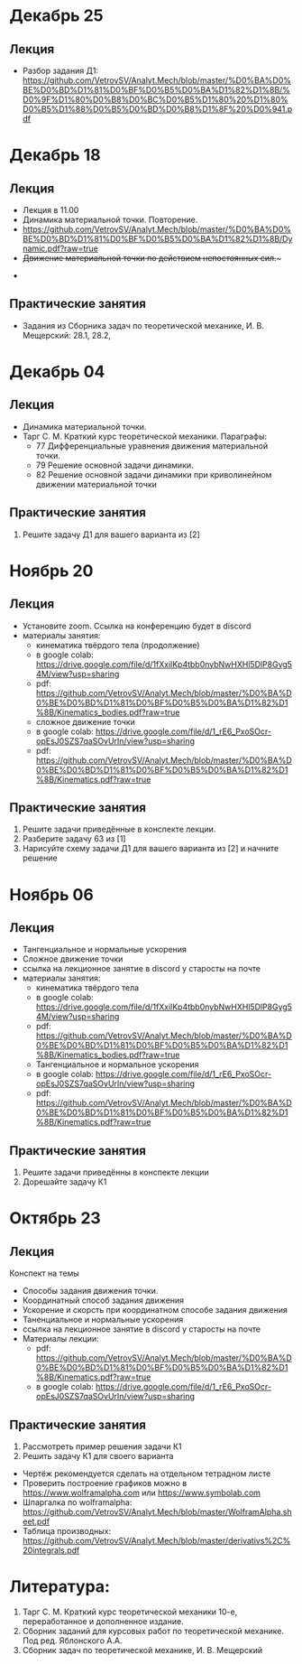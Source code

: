 # Декабрь 25
## Лекция 
- Разбор задания Д1: https://github.com/VetrovSV/Analyt.Mech/blob/master/%D0%BA%D0%BE%D0%BD%D1%81%D0%BF%D0%B5%D0%BA%D1%82%D1%8B/%D0%9F%D1%80%D0%B8%D0%BC%D0%B5%D1%80%20%D1%80%D0%B5%D1%88%D0%B5%D0%BD%D0%B8%D1%8F%20%D0%941.pdf


# Декабрь 18
## Лекция 
- Лекция в 11.00
- Динамика материальной точки. Повторение.
- https://github.com/VetrovSV/Analyt.Mech/blob/master/%D0%BA%D0%BE%D0%BD%D1%81%D0%BF%D0%B5%D0%BA%D1%82%D1%8B/Dynamic.pdf?raw=true
- ~~Движение материальной точки по действием непостоянных сил.~~~
- ~~~Работа. Импульс.~~~


## Практические занятия
- Задания из Сборника задач по теоретической механике, И. В. Мещерский: 28.1, 28.2, 




# Декабрь 04
## Лекция 
- Динамика материальной точки.
- Тарг С. М. Краткий курс теоретической механики. Параграфы: 
  - 77 Дифференциальные уравнения движения материальной точки. 
  - 79 Решение основной задачи динамики.
  - 82 Решение основной задачи динамики при криволинейном движении материальной точки



## Практические занятия
1. Решите задачу Д1 для вашего варианта из [2]



# Ноябрь 20
## Лекция 
- Установите zoom. Ссылка на конференцию будет в discord
- материалы занятия: 
  - кинематика твёрдого тела (продолжение)
  - в google colab: https://drive.google.com/file/d/1fXxilKp4tbb0nybNwHXHl5DlP8Gyg54M/view?usp=sharing
  - pdf: https://github.com/VetrovSV/Analyt.Mech/blob/master/%D0%BA%D0%BE%D0%BD%D1%81%D0%BF%D0%B5%D0%BA%D1%82%D1%8B/Kinematics_bodies.pdf?raw=true
  - сложное движение точки
  - в google colab: https://drive.google.com/file/d/1_rE6_PxoSOcr-opEsJ0SZS7qaSOvUrIn/view?usp=sharing
  - pdf: https://github.com/VetrovSV/Analyt.Mech/blob/master/%D0%BA%D0%BE%D0%BD%D1%81%D0%BF%D0%B5%D0%BA%D1%82%D1%8B/Kinematics.pdf?raw=true


## Практические занятия
1. Решите задачи приведённые в конспекте лекции.
2. Разберите задачу 63 из [1]
3. Нарисуйте схему задачи Д1 для вашего варианта из [2] и начните решение






# Ноябрь 06
## Лекция 
- Тангенциальное и нормальные ускорения
- Сложное движение точки
- ссылка на лекционное занятие в discord у старосты на почте
- материалы занятия: 
  - кинематика твёрдого тела
  - в google colab: https://drive.google.com/file/d/1fXxilKp4tbb0nybNwHXHl5DlP8Gyg54M/view?usp=sharing
  - pdf: https://github.com/VetrovSV/Analyt.Mech/blob/master/%D0%BA%D0%BE%D0%BD%D1%81%D0%BF%D0%B5%D0%BA%D1%82%D1%8B/Kinematics_bodies.pdf?raw=true
  - Тангенциальное и нормальное ускорения
  - в google colab: https://drive.google.com/file/d/1_rE6_PxoSOcr-opEsJ0SZS7qaSOvUrIn/view?usp=sharing
  - pdf: https://github.com/VetrovSV/Analyt.Mech/blob/master/%D0%BA%D0%BE%D0%BD%D1%81%D0%BF%D0%B5%D0%BA%D1%82%D1%8B/Kinematics.pdf?raw=true


## Практические занятия
1. Решите задачи приведённы в конспекте лекции
2. Дорешайте задачу К1




# Октябрь 23
## Лекция 
Конспект на темы
- Способы задания движения точки.
- Координатный способ задания движения
- Ускорение и скорсть при координатном способе задания движения
- Таненциальное и нормальные ускорения
- ссылка на лекционное занятие в discord у старосты на почте
- Материалы лекции: 
  - pdf: https://github.com/VetrovSV/Analyt.Mech/blob/master/%D0%BA%D0%BE%D0%BD%D1%81%D0%BF%D0%B5%D0%BA%D1%82%D1%8B/Kinematics.pdf?raw=true
  - в google colab: https://drive.google.com/file/d/1_rE6_PxoSOcr-opEsJ0SZS7qaSOvUrIn/view?usp=sharing


## Практические занятия
1. Рассмотреть пример решения задачи К1
1. Решить задачу К1 для своего варианта
- Чертёж рекомендуется сделать на отдельном тетрадном листе
- Проверить построение графиков можно в https://www.wolframalpha.com или https://www.symbolab.com
- Шпаргалка по wolframalpha: https://github.com/VetrovSV/Analyt.Mech/blob/master/WolframAlpha.sheet.pdf
- Таблица производных: https://github.com/VetrovSV/Analyt.Mech/blob/master/derivativs%2C%20integrals.pdf





# Литература:
1. Тарг С. М. Краткий курс теоретической механики 10-е, переработанное и дополненное издание.
1. Сборник заданий для курсовых работ по теоретической механике. Под ред. Яблонского А.А.
1. Сборник задач по теоретической механике, И. В. Мещерский
